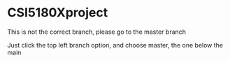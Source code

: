 # CSI5180Xproject
This is not the correct branch, please go to the master branch

Just click the top left branch option, and choose master, the one below the main
